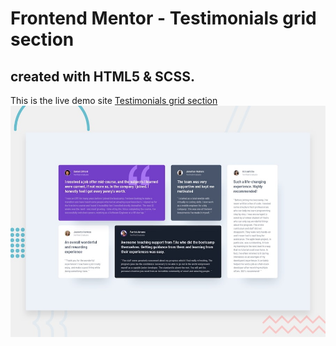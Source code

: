 # Frontend Mentor - Testimonials grid section
## created with HTML5 & SCSS.
This is the live demo site [Testimonials grid section](https://aliherzalla.github.io/Testimonials-grid-section/)
![Design preview for the Testimonials grid section coding challenge](./design/desktop-preview.jpg)
